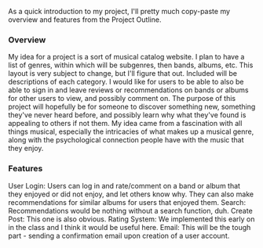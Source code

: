 As a quick introduction to my project, I'll pretty much copy-paste my overview and features from the Project Outline.

### Overview
My idea for a project is a sort of musical catalog website. I plan to have a list of genres, within which will be subgenres, then bands, albums, etc. This layout is very subject to change, but I'll figure that out. Included will be descriptions of each category.
I would like for users to be able to also be able to sign in and leave reviews or recommendations on bands or albums for other users to view, and possibly comment on.
The purpose of this project will hopefully be for someone to discover something new, something they've never heard before, and possibly learn why what they've found is appealing to others if not them.
My idea came from a fascination with all things musical, especially the intricacies of what makes up a musical genre, along with the psychological connection people have with the music that they enjoy.
### Features
User Login: Users can log in and rate/comment on a band or album that they enjoyed or did not enjoy, and let others know why. They can also make recommendations for similar albums for users that enjoyed them.
Search: Recommendations would be nothing without a search function, duh.
Create Post: This one is also obvious.
Rating System: We implemented this early on in the class and I think it would be useful here.
Email: This will be the tough part - sending a confirmation email upon creation of a user account.

